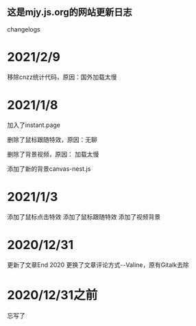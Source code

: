 ## 这是mjy.js.org的网站更新日志 ##

changelogs
# 2021/2/9 #
移除cnzz统计代码，原因：国外加载太慢
# 2021/1/8 #
加入了instant.page


删除了鼠标跟随特效，原因：无聊


删除了背景视频，原因： 加载太慢

添加了新的背景canvas-nest.js
# 2021/1/3 #
添加了鼠标点击特效
添加了鼠标跟随特效
添加了视频背景
# 2020/12/31 #
更新了文章End 2020
更换了文章评论方式--Valine，原有Gitalk去除
# 2020/12/31之前 #
忘写了
